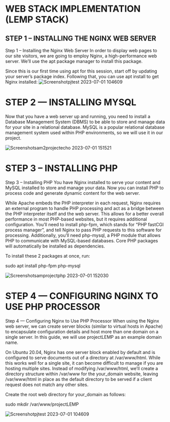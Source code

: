 
# WEB STACK IMPLEMENTATION (LEMP STACK)
## STEP 1 – INSTALLING THE NGINX WEB SERVER
Step 1 – Installing the Nginx Web Server
In order to display web pages to our site visitors, we are going to employ Nginx, a high-performance web server. We’ll use the apt package manager to install this package.

Since this is our first time using apt for this session, start off by updating your server’s package index. Following that, you can use apt install to get Nginx installed:
![Screenshotpjtest 2023-07-01 104609](https://github.com/Emevorboy/DevOps_project.samson/assets/103654905/a72a71e8-57d1-403d-a93b-61f401cdc450)



# STEP 2 — INSTALLING MYSQL
Now that you have a web server up and running, you need to install a Database Management System (DBMS) to be able to store and manage data for your site in a relational database. MySQL is a popular relational database management system used within PHP environments, so we will use it in our project.

![Screenshotsam2projectecho 2023-07-01 151521](https://github.com/Emevorboy/DevOps_project.samson/assets/103654905/a1741f2c-7005-424c-94e1-4e6b29dc33bb)

# STEP 3 – INSTALLING PHP
Step 3 – Installing PHP
You have Nginx installed to serve your content and MySQL installed to store and manage your data. Now you can install PHP to process code and generate dynamic content for the web server.

While Apache embeds the PHP interpreter in each request, Nginx requires an external program to handle PHP processing and act as a bridge between the PHP interpreter itself and the web server. This allows for a better overall performance in most PHP-based websites, but it requires additional configuration. You’ll need to install php-fpm, which stands for “PHP fastCGI process manager”, and tell Nginx to pass PHP requests to this software for processing. Additionally, you’ll need php-mysql, a PHP module that allows PHP to communicate with MySQL-based databases. Core PHP packages will automatically be installed as dependencies.

To install these 2 packages at once, run:

sudo apt install php-fpm php-mysql

![Screenshotsamprojectphp 2023-07-01 152030](https://github.com/Emevorboy/DevOps_project.samson/assets/103654905/9bc8de5f-a1b4-41c2-b71f-a85cf8ffb1f4)

# STEP 4 — CONFIGURING NGINX TO USE PHP PROCESSOR

Step 4 — Configuring Nginx to Use PHP Processor
When using the Nginx web server, we can create server blocks (similar to virtual hosts in Apache) to encapsulate configuration details and host more than one domain on a single server. In this guide, we will use projectLEMP as an example domain name.

On Ubuntu 20.04, Nginx has one server block enabled by default and is configured to serve documents out of a directory at /var/www/html. While this works well for a single site, it can become difficult to manage if you are hosting multiple sites. Instead of modifying /var/www/html, we’ll create a directory structure within /var/www for the your_domain website, leaving /var/www/html in place as the default directory to be served if a client request does not match any other sites.

Create the root web directory for your_domain as follows:

sudo mkdir /var/www/projectLEMP

![Screenshotpjtest 2023-07-01 104609](https://github.com/Emevorboy/DevOps_project.samson/assets/103654905/88be5d12-8cee-41d8-9f64-d1d83df96b7d)

